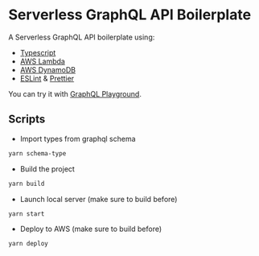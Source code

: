 # Serverless GraphQL API Boilerplate

A Serverless GraphQL API boilerplate using:

- [Typescript](https://www.typescriptlang.org/)
- [AWS Lambda](https://aws.amazon.com/fr/lambda/)
- [AWS DynamoDB](https://aws.amazon.com/fr/dynamodb/)
- [ESLint](https://eslint.org/) & [Prettier](https://prettier.io/)

You can try it with [GraphQL Playground](https://okak59wk56.execute-api.us-east-1.amazonaws.com/dev/graphql).

## Scripts

- Import types from graphql schema

```sh
yarn schema-type
```

- Build the project

```sh
yarn build
```

- Launch local server (make sure to build before)

```sh
yarn start
```

- Deploy to AWS (make sure to build before)

```sh
yarn deploy
```
